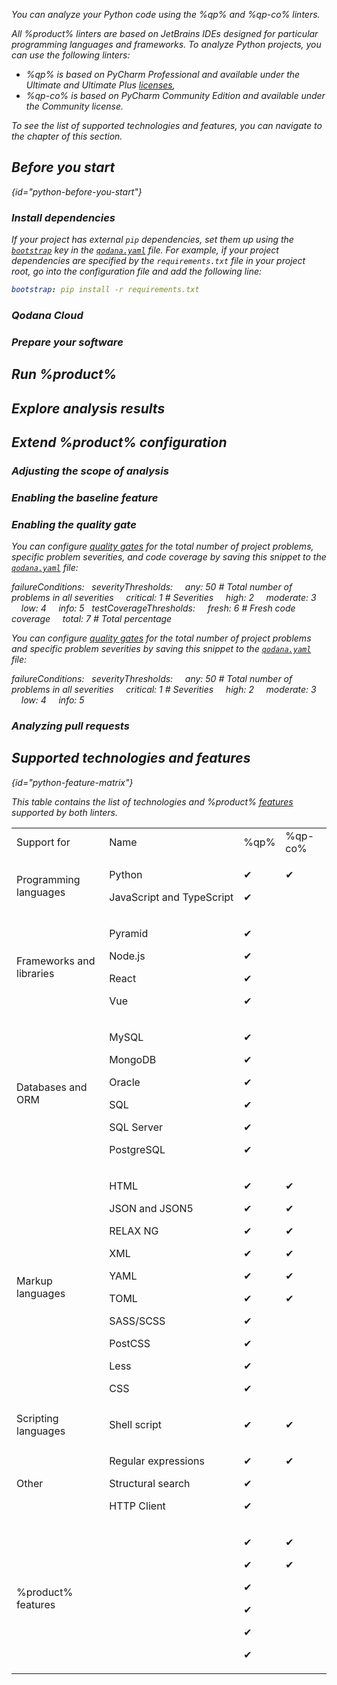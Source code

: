 [//]: # (title: Python)

<show-structure for="chapter" depth="3"/>

<var name="qp" value="Qodana for Python"/>
<var name="qp-co" value="Qodana Community for Python"/>
<var name="qp-linter" value="jetbrains/qodana-python:2024.2"/>
<var name="qp-co-linter" value="jetbrains/qodana-python-community:2024.2"/>
<var name="qd-image" value="jetbrains/qodana-python<-community>:2024.2"/>
<var name="JenkinsCred" value="https://www.jenkins.io/doc/book/using/using-credentials/#adding-new-global-credentials"/>
<var name="ide" value="PyCharm"/>
<var name="Dplugin" value="https://plugins.jenkins.io/docker-plugin/"/>
<var name="DPplugin" value="https://plugins.jenkins.io/docker-workflow/"/>
<var name="Gplugin" value="https://plugins.jenkins.io/git/"/>
<var name="Dockeraccess" value="https://docs.docker.com/engine/install/linux-postinstall/#manage-docker-as-a-non-root-user"/>
<var name="MultipipeCreate" value="https://www.jenkins.io/doc/book/pipeline/multibranch/#creating-a-multibranch-pipeline"/>
<var name="TeamCityProject" value="https://www.jetbrains.com/help/teamcity/configure-and-run-your-first-build.html#Create+your+first+project"/>
<var name="TeamCityBuildConfig" value="https://www.jetbrains.com/help/teamcity/creating-and-editing-build-configurations.html"/>
<var name="TeamCityBuildSteps" value="https://www.jetbrains.com/help/teamcity/configuring-build-steps.html"/>
<var name="TeamCityCommandLine" value="https://www.jetbrains.com/help/teamcity/command-line.html#General+Settings"/>
<var name="TeamCityPullRequests" value="https://www.jetbrains.com/help/teamcity/pull-requests.html"/>
<var name="TeamCityBranches" value="https://www.jetbrains.com/help/teamcity/configuring-finish-build-trigger.html#Trigger+Settings"/>
<var name="non-root-user" value="https://docs.docker.com/engine/install/linux-postinstall/#manage-docker-as-a-non-root-user"/>
<var name="native-arg" value="&lt;linter-code&gt;"/>
<var name="ide-documentation" value="https://www.jetbrains.com/help/pycharm/customizing-profiles.html"/>
<var name="teamcity-linter-list" value="Here, select either the %qp% or %qp-co% linter."/>

<link-summary>You can analyze your Python code using the %qp% and %qp-co% linters.</link-summary>

All %product% linters are based on JetBrains IDEs designed for particular programming languages and frameworks. To analyze 
Python projects, you can use the following linters:

* %qp% is based on PyCharm Professional and available under the Ultimate and 
Ultimate Plus [licenses](pricing.md), 
* %qp-co% is based on PyCharm Community Edition and available under the Community license.

To see the list of supported technologies and features, you can navigate to the [](#python-feature-matrix) chapter of this section.

## Before you start
{id="python-before-you-start"}

### Install dependencies

If your project has external `pip` dependencies, set them up using the [`bootstrap`](before-running-qodana.md) 
key in the [`qodana.yaml`](qodana-yaml.md) file. For example, if your project dependencies are specified 
by the `requirements.txt` file in your project root, go into the configuration file and add the following line:

```yaml
bootstrap: pip install -r requirements.txt
```

### Qodana Cloud

<include from="lib_qd.topic" element-id="before-start-qodana-cloud" use-filter="empty,python"/>

### Prepare your software

<include from="lib_qd.topic" element-id="before-start-prepare-software" use-filter="empty,python"/>

## Run %product%

<include from="lib_qd.topic" element-id="run-qodana" use-filter="empty,python"/>

## Explore analysis results

<include from="lib_qd.topic" element-id="explore-analysis-results" use-filter="empty,python"/>

## Extend %product% configuration

### Adjusting the scope of analysis

<include from="lib_qd.topic" element-id="adjust-scope-of-analysis"/>

### Enabling the baseline feature

<include from="lib_qd.topic" element-id="enabling-baseline" use-filter="empty,python"></include>

### Enabling the quality gate

<tabs group="linter-tabs">
    <tab group-key="linter-tabs-dotnet" title="%qp%">
        <p>You can configure <a href="quality-gate.topic">quality gates</a> for the total number of project problems, 
            specific problem severities, and code coverage by saving this snippet to the 
            <a href="qodana-yaml.md"><code>qodana.yaml</code></a> file:
        </p>
        <code-block lang="yaml">
            failureConditions:
            &nbsp;&nbsp;severityThresholds:
            &nbsp;&nbsp;&nbsp;&nbsp;any: 50 # Total number of problems in all severities
            &nbsp;&nbsp;&nbsp;&nbsp;critical: 1 # Severities
            &nbsp;&nbsp;&nbsp;&nbsp;high: 2
            &nbsp;&nbsp;&nbsp;&nbsp;moderate: 3
            &nbsp;&nbsp;&nbsp;&nbsp;low: 4
            &nbsp;&nbsp;&nbsp;&nbsp;info: 5
            &nbsp;&nbsp;testCoverageThresholds:
            &nbsp;&nbsp;&nbsp;&nbsp;fresh: 6 # Fresh code coverage
            &nbsp;&nbsp;&nbsp;&nbsp;total: 7 # Total percentage
        </code-block>
    </tab>
    <tab group-key="linter-tabs-cdnet" title="%qp-co%">
        <p>You can configure <a href="quality-gate.topic">quality gates</a> for the total number of project problems 
            and specific problem severities by saving this snippet to the <a href="qodana-yaml.md"><code>qodana.yaml</code></a> file:
        </p>
        <code-block lang="yaml">
            failureConditions:
            &nbsp;&nbsp;severityThresholds:
            &nbsp;&nbsp;&nbsp;&nbsp;any: 50 # Total number of problems in all severities
            &nbsp;&nbsp;&nbsp;&nbsp;critical: 1 # Severities
            &nbsp;&nbsp;&nbsp;&nbsp;high: 2
            &nbsp;&nbsp;&nbsp;&nbsp;moderate: 3
            &nbsp;&nbsp;&nbsp;&nbsp;low: 4
            &nbsp;&nbsp;&nbsp;&nbsp;info: 5
        </code-block>
    </tab>
</tabs>

### Analyzing pull requests

<include from="lib_qd.topic" element-id="analyzing-pull-requests" use-filter="empty,python"/>

## Supported technologies and features
{id="python-feature-matrix"}

This table contains the list of technologies and %product% [features](features.topic) supported by both linters.

<table>
    <tr>
      <td>Support for</td>
      <td>Name</td>
      <td>%qp%</td>
      <td>%qp-co%</td>
    </tr>
    <tr>
        <td>Programming languages</td>
        <td>
            <p>Python</p>
            <p>JavaScript&nbsp;and&nbsp;TypeScript</p>
        </td>
        <td>
            <p>&#x2714;</p>
            <p>&#x2714;</p>
        </td>
        <td>
            <p>&#x2714;</p>
            <p>&nbsp;</p>
        </td>
    </tr>
    <tr>
        <td>Frameworks and libraries</td>
        <td>
            <p>Pyramid</p>
            <p>Node.js</p>
            <p>React</p>
            <p>Vue</p>
        </td>
        <td>
            <p>&#x2714;</p>
            <p>&#x2714;</p>
            <p>&#x2714;</p>
            <p>&#x2714;</p>
        </td>
        <td>
            <p>&nbsp;</p>
            <p>&nbsp;</p>
            <p>&nbsp;</p>
            <p>&nbsp;</p>
        </td>
    </tr>
    <tr>
        <td>Databases and ORM</td>
        <td>
            <p>MySQL</p>
            <p>MongoDB</p>
            <p>Oracle</p>
            <p>SQL</p>
            <p>SQL Server</p>
            <p>PostgreSQL</p>
        </td>
        <td>
            <p>&#x2714;</p>
            <p>&#x2714;</p>
            <p>&#x2714;</p>
            <p>&#x2714;</p>
            <p>&#x2714;</p>
            <p>&#x2714;</p>
        </td>
        <td>
            <p>&nbsp;</p>
            <p>&nbsp;</p>
            <p>&nbsp;</p>
            <p>&nbsp;</p>
            <p>&nbsp;</p>
            <p>&nbsp;</p>
        </td>
    </tr>
    <tr>
        <td>Markup languages</td>
        <td>
            <p>HTML</p>
            <p>JSON and JSON5</p>
            <p>RELAX NG</p>
            <p>XML</p>
            <p>YAML</p>
            <p>TOML</p>
            <p>SASS/SCSS</p>
            <p>PostCSS</p>
            <p>Less</p>
            <p>CSS</p>
        </td>
        <td>
            <p>&#x2714;</p>
            <p>&#x2714;</p>
            <p>&#x2714;</p>
            <p>&#x2714;</p>
            <p>&#x2714;</p>
            <p>&#x2714;</p>
            <p>&#x2714;</p>
            <p>&#x2714;</p>
            <p>&#x2714;</p>
            <p>&#x2714;</p>
        </td>
        <td>
            <p>&#x2714;</p>
            <p>&#x2714;</p>
            <p>&#x2714;</p>
            <p>&#x2714;</p>
            <p>&#x2714;</p>
            <p>&#x2714;</p>
            <p>&nbsp;</p>
            <p>&nbsp;</p>
            <p>&nbsp;</p>
            <p>&nbsp;</p>
        </td>
    </tr>
    <tr>
        <td>Scripting languages</td>
        <td>
            <p>Shell script</p>
        </td>
        <td>
            <p>&#x2714;</p>
        </td>
        <td>
            <p>&#x2714;</p>
        </td>
    </tr>
    <tr>
        <td>Other</td>
        <td>
            <p>Regular expressions</p>
            <p>Structural search</p>
            <p>HTTP Client</p>
        </td>
        <td>
            <p>&#x2714;</p>
            <p>&#x2714;</p>
            <p>&#x2714;</p>
        </td>
        <td>
            <p>&#x2714;</p>
            <p>&nbsp;</p>
            <p>&nbsp;</p>
        </td>
    </tr>
    <tr>
        <td>%product% features</td>
        <td>
            <p><a href="baseline.topic"/></p>
            <p><a href="quality-gate.topic"/></p>
            <p><a href="code-coverage.md"/></p>
            <p><a href="license-audit.topic"/></p>
            <p><a href="quick-fix.md"/></p>
            <p><a href="vulnerability-checker.md"/></p>
        </td>
        <td>
            <p>&#x2714;</p>
            <p>&#x2714;</p>
            <p>&#x2714;</p>
            <p>&#x2714;</p>
            <p>&#x2714;</p>
            <p>&#x2714;</p>
        </td>
        <td>
            <p>&#x2714;</p>
            <p>&#x2714;</p>
            <p>&nbsp;</p>
            <p>&nbsp;</p>
            <p>&nbsp;</p>
            <p>&nbsp;</p>
        </td>
    </tr>
</table>



